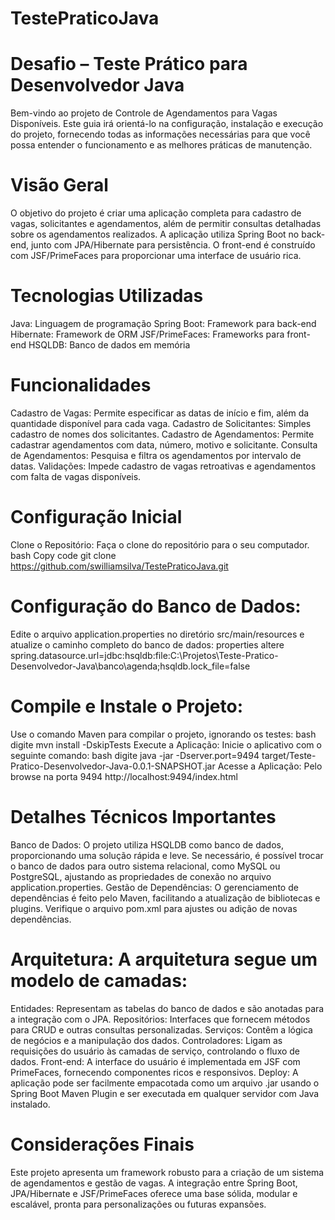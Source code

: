 # TestePraticoJava
# Desafio – Teste Prático para Desenvolvedor Java

Bem-vindo ao projeto de Controle de Agendamentos para Vagas Disponíveis. Este guia irá orientá-lo na configuração, instalação e execução do projeto, fornecendo todas as informações necessárias para que você possa entender o funcionamento e as melhores práticas de manutenção.

# Visão Geral
O objetivo do projeto é criar uma aplicação completa para cadastro de vagas, solicitantes e agendamentos, além de permitir consultas detalhadas sobre os agendamentos realizados. A aplicação utiliza Spring Boot no back-end, junto com JPA/Hibernate para persistência. O front-end é construído com JSF/PrimeFaces para proporcionar uma interface de usuário rica.

# Tecnologias Utilizadas
Java: Linguagem de programação
Spring Boot: Framework para back-end
Hibernate: Framework de ORM
JSF/PrimeFaces: Frameworks para front-end
HSQLDB: Banco de dados em memória

# Funcionalidades
Cadastro de Vagas: Permite especificar as datas de início e fim, além da quantidade disponível para cada vaga.
Cadastro de Solicitantes: Simples cadastro de nomes dos solicitantes.
Cadastro de Agendamentos: Permite cadastrar agendamentos com data, número, motivo e solicitante.
Consulta de Agendamentos: Pesquisa e filtra os agendamentos por intervalo de datas.
Validações: Impede cadastro de vagas retroativas e agendamentos com falta de vagas disponíveis.

# Configuração Inicial
Clone o Repositório:
Faça o clone do repositório para o seu computador.
bash
Copy code
git clone https://github.com/swilliamsilva/TestePraticoJava.git
# Configuração do Banco de Dados:
Edite o arquivo application.properties no diretório src/main/resources e atualize o caminho completo do banco de dados:
properties
altere
spring.datasource.url=jdbc:hsqldb:file:C:\\Projetos\\Teste-Pratico-Desenvolvedor-Java\\banco\\agenda;hsqldb.lock_file=false

# Compile e Instale o Projeto:
Use o comando Maven para compilar o projeto, ignorando os testes:
bash
digite
mvn install -DskipTests
Execute a Aplicação:
Inicie o aplicativo com o seguinte comando:
bash
digite
java -jar -Dserver.port=9494 target/Teste-Pratico-Desenvolvedor-Java-0.0.1-SNAPSHOT.jar
Acesse a Aplicação:
Pelo browse na porta 9494
http://localhost:9494/index.html

# Detalhes Técnicos Importantes
Banco de Dados: O projeto utiliza HSQLDB como banco de dados, proporcionando uma solução rápida e leve. Se necessário, é possível trocar o banco de dados para outro sistema relacional, como MySQL ou PostgreSQL, ajustando as propriedades de conexão no arquivo application.properties.
Gestão de Dependências: O gerenciamento de dependências é feito pelo Maven, facilitando a atualização de bibliotecas e plugins. Verifique o arquivo pom.xml para ajustes ou adição de novas dependências.

# Arquitetura: A arquitetura segue um modelo de camadas:

Entidades: Representam as tabelas do banco de dados e são anotadas para a integração com o JPA.
Repositórios: Interfaces que fornecem métodos para CRUD e outras consultas personalizadas.
Serviços: Contêm a lógica de negócios e a manipulação dos dados.
Controladores: Ligam as requisições do usuário às camadas de serviço, controlando o fluxo de dados.
Front-end: A interface do usuário é implementada em JSF com PrimeFaces, fornecendo componentes ricos e responsivos.
Deploy: A aplicação pode ser facilmente empacotada como um arquivo .jar usando o Spring Boot Maven Plugin e ser executada em qualquer servidor com Java instalado.
# Considerações Finais
Este projeto apresenta um framework robusto para a criação de um sistema de agendamentos e gestão de vagas. A integração entre Spring Boot, JPA/Hibernate e JSF/PrimeFaces oferece uma base sólida, modular e escalável, pronta para personalizações ou futuras expansões.


